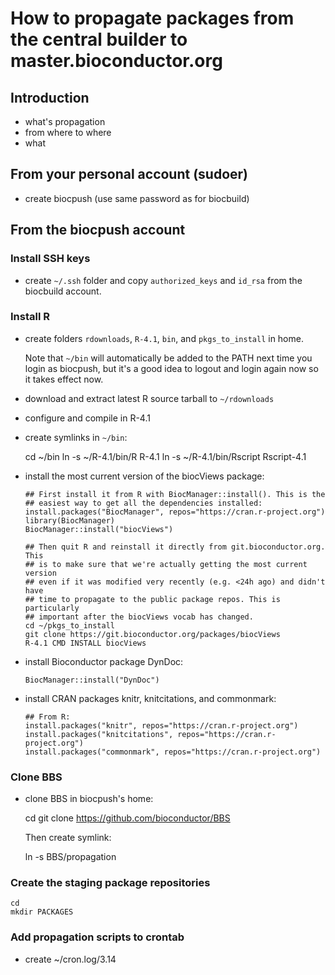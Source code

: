 # How to propagate packages from the central builder to master.bioconductor.org



## Introduction

- what's propagation
- from where to where
- what



## From your personal account (sudoer)

- create biocpush (use same password as for biocbuild)



## From the biocpush account


### Install SSH keys

- create `~/.ssh` folder and copy `authorized_keys` and `id_rsa` from the
  biocbuild account.


### Install R

- create folders `rdownloads`, `R-4.1`, `bin`, and `pkgs_to_install` in home.

  Note that `~/bin` will automatically be added to the PATH next time you
  login as biocpush, but it's a good idea to logout and login again now so
  it takes effect now.

- download and extract latest R source tarball to `~/rdownloads`

- configure and compile in R-4.1

- create symlinks in `~/bin`:

    cd ~/bin
    ln -s ~/R-4.1/bin/R R-4.1
    ln -s ~/R-4.1/bin/Rscript Rscript-4.1

- install the most current version of the biocViews package:
    ```
    ## First install it from R with BiocManager::install(). This is the
    ## easiest way to get all the dependencies installed:
    install.packages("BiocManager", repos="https://cran.r-project.org")
    library(BiocManager)
    BiocManager::install("biocViews")
    ```
    ```
    ## Then quit R and reinstall it directly from git.bioconductor.org. This
    ## is to make sure that we're actually getting the most current version
    ## even if it was modified very recently (e.g. <24h ago) and didn't have
    ## time to propagate to the public package repos. This is particularly
    ## important after the biocViews vocab has changed.
    cd ~/pkgs_to_install
    git clone https://git.bioconductor.org/packages/biocViews
    R-4.1 CMD INSTALL biocViews
    ```

- install Bioconductor package DynDoc:
    ```
    BiocManager::install("DynDoc")
    ```

- install CRAN packages knitr, knitcitations, and commonmark:
    ```
    ## From R:
    install.packages("knitr", repos="https://cran.r-project.org")
    install.packages("knitcitations", repos="https://cran.r-project.org")
    install.packages("commonmark", repos="https://cran.r-project.org")
    ```


### Clone BBS

- clone BBS in biocpush's home:

    cd
    git clone https://github.com/bioconductor/BBS

  Then create symlink:

    ln -s BBS/propagation


### Create the staging package repositories

    cd
    mkdir PACKAGES



### Add propagation scripts to crontab

- create ~/cron.log/3.14

